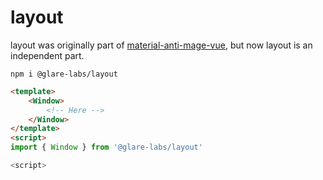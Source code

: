 # layout

layout was originally part of [material-anti-mage-vue](https://github.com/bre97-web/material-anti-mage-vue), but now layout is an independent part.

```
npm i @glare-labs/layout
```

```html
<template>
    <Window>
        <!-- Here -->
    </Window>
</template>
<script>
import { Window } from '@glare-labs/layout'

<script>

```